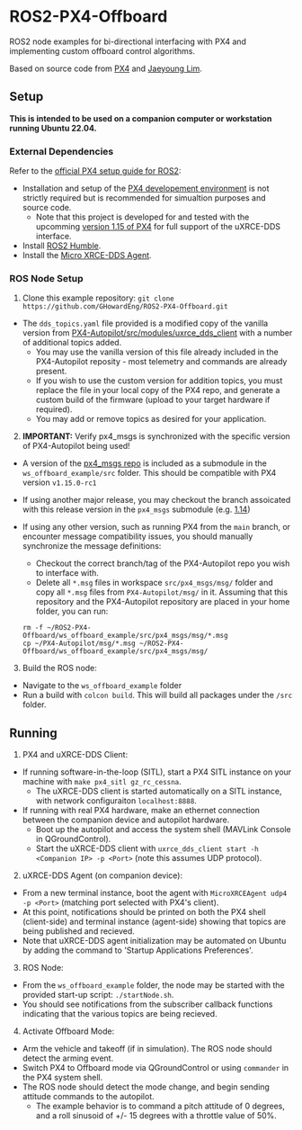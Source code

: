 # ROS2-PX4-Offboard
ROS2 node examples for bi-directional interfacing with PX4 and implementing custom offboard control algorithms.

Based on source code from [PX4](https://github.com/PX4) and [Jaeyoung Lim](https://github.com/Jaeyoung-Lim/px4-offboard).

## Setup
<b>This is intended to be used on a companion computer or workstation running Ubuntu 22.04.</b>

### External Dependencies
Refer to the [official PX4 setup guide for ROS2](https://docs.px4.io/main/en/ros2/user_guide.html):

* Installation and setup of the [PX4 developement environment](https://docs.px4.io/main/en/ros2/user_guide.html#install-px4) is not strictly required but is recommended for simualtion purposes and source code.
  * Note that this project is developed for and tested with the upcomming [version 1.15 of PX4](https://github.com/PX4/PX4-Autopilot/tree/v1.15.0-rc1) for full support of the uXRCE-DDS interface.
* Install [ROS2 Humble](https://docs.px4.io/main/en/ros2/user_guide.html#install-ros-2).
* Install the [Micro XRCE-DDS Agent](https://docs.px4.io/main/en/ros2/user_guide.html#setup-micro-xrce-dds-agent-client).

### ROS Node Setup
1. Clone this example repository: `git clone https://github.com/GHowardEng/ROS2-PX4-Offboard.git`
* The `dds_topics.yaml` file provided is a modified copy of the vanilla version from [PX4-Autopilot/src/modules/uxrce_dds_client](https://github.com/PX4/PX4-Autopilot/blob/main/src/modules/uxrce_dds_client/dds_topics.yaml) with a number of additional topics added.
  * You may use the vanilla version of this file already included in the PX4-Autopilot reposity - most telemetry and commands are already present.
  * If you wish to use the custom version for addition topics, you must replace the file in your local copy of the PX4 repo, and generate a custom build of the firmware (upload to your target hardware if required). 
  * You may add or remove topics as desired for your application.

2. <b>IMPORTANT:</b> Verify px4_msgs is synchronized with the specific version of PX4-Autopilot being used!
* A version of the [px4_msgs repo](https://github.com/PX4/px4_msgs) is included as a submodule in the `ws_offboard_example/src` folder. This should be compatible with PX4 version `v1.15.0-rc1`
* If using another major release, you may checkout the branch assoicated with this release version in the `px4_msgs` submodule (e.g. [1.14](https://github.com/PX4/px4_msgs/tree/release/1.14))
* If using any other version, such as running PX4 from the `main` branch, or encounter message compatibility issues, you should manually synchronize the message definitions:

  * Checkout the correct branch/tag of the PX4-Autopilot repo you wish to interface with.
  * Delete all `*.msg` files in workspace `src/px4_msgs/msg/` folder and copy all `*.msg` files from `PX4-Autopilot/msg/` in it. Assuming that this repository and the PX4-Autopilot repository are placed in your home folder, you can run: 
  ```
  rm -f ~/ROS2-PX4-Offboard/ws_offboard_example/src/px4_msgs/msg/*.msg
  cp ~/PX4-Autopilot/msg/*.msg ~/ROS2-PX4-Offboard/ws_offboard_example/src/px4_msgs/msg/
  ```
  
3. Build the ROS node:
* Navigate to the `ws_offboard_example` folder
* Run a build with `colcon build`. This will build all packages under the `/src` folder.

## Running
1. PX4 and uXRCE-DDS Client:
  * If running software-in-the-loop (SITL), start a PX4 SITL instance on your machine with `make px4_sitl gz_rc_cessna`.
    * The uXRCE-DDS client is started automatically on a SITL instance, with network configuraiton `localhost:8888`.
  * If running with real PX4 hardware, make an ethernet connection between the companion device and autopilot hardware.
    * Boot up the autopilot and access the system shell (MAVLink Console in QGroundControl).
    * Start the uXRCE-DDS client with `uxrce_dds_client start -h <Companion IP> -p <Port>` (note this assumes UDP protocol).

2. uXRCE-DDS Agent (on companion device):
  * From a new terminal instance, boot the agent with `MicroXRCEAgent udp4 -p <Port>` (matching port selected with PX4's client).
  * At this point, notifications should be printed on both the PX4 shell (client-side) and terminal instance (agent-side) showing that topics are being published and recieved.
  * Note that uXRCE-DDS agent initialization may be automated on Ubuntu by adding the command to 'Startup Applications Preferences'.

3. ROS Node:
  * From the `ws_offboard_example` folder, the node may be started with the provided start-up script: `./startNode.sh`.
  * You should see notifications from the subscriber callback functions indicating that the various topics are being recieved.

4. Activate Offboard Mode:
  * Arm the vehicle and takeoff (if in simulation). The ROS node should detect the arming event.
  * Switch PX4 to Offboard mode via QGroundControl or using `commander` in the PX4 system shell.
  * The ROS node should detect the mode change, and begin sending attitude commands to the autopilot.
    * The example behavior is to command a pitch attitude of 0 degrees, and a roll sinusoid of +/- 15 degrees with a throttle value of 50%. 
